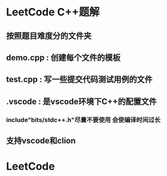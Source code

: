 # LeetCode C++题解
## 按照题目难度分的文件夹  
## demo.cpp : 创建每个文件的模板
## test.cpp : 写一些提交代码测试用例的文件
## .vscode : 是vscode环境下C++的配置文件
### include"bits/stdc++.h"尽量不要使用 会使编译时间过长
## 支持vscode和clion
# LeetCode
